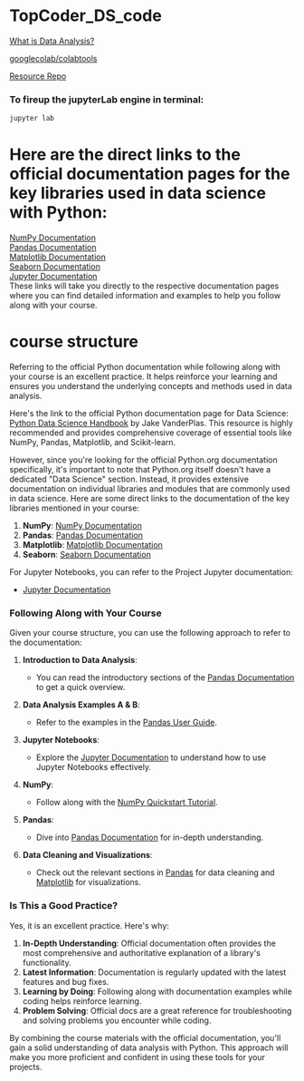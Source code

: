 # TopCoder_DS_code

[What is Data Analysis?](https://www.freecodecamp.org/news/what-is-data-analysis/)

[googlecolab/colabtools](https://github.com/googlecolab/colabtools/blob/master/notebooks/colab-github-demo.ipynb)

[Resource Repo](https://github.com/ine-rmotr-curriculum/FreeCodeCamp-Pandas-Real-Life-Example)

### To fireup the jupyterLab engine in terminal:  
```sh
jupyter lab
```

# Here are the direct links to the official documentation pages for the key libraries used in data science with Python:

[NumPy Documentation](https://numpy.org/doc/stable/)  
[Pandas Documentation](https://pandas.pydata.org/docs/)  
[Matplotlib Documentation](https://matplotlib.org/stable/contents.html)  
[Seaborn Documentation](https://seaborn.pydata.org/)  
[Jupyter Documentation](https://jupyter.org/documentation)  
These links will take you directly to the respective documentation pages where you can find detailed information and examples to help you follow along with your course.

# course structure
Referring to the official Python documentation while following along with your course is an excellent practice. It helps reinforce your learning and ensures you understand the underlying concepts and methods used in data analysis.

Here's the link to the official Python documentation page for Data Science: [Python Data Science Handbook](https://jakevdp.github.io/PythonDataScienceHandbook/) by Jake VanderPlas. This resource is highly recommended and provides comprehensive coverage of essential tools like NumPy, Pandas, Matplotlib, and Scikit-learn.

However, since you're looking for the official Python.org documentation specifically, it's important to note that Python.org itself doesn't have a dedicated "Data Science" section. Instead, it provides extensive documentation on individual libraries and modules that are commonly used in data science. Here are some direct links to the documentation of the key libraries mentioned in your course:

1. **NumPy**: [NumPy Documentation](https://numpy.org/doc/stable/)
2. **Pandas**: [Pandas Documentation](https://pandas.pydata.org/docs/)
3. **Matplotlib**: [Matplotlib Documentation](https://matplotlib.org/stable/contents.html)
4. **Seaborn**: [Seaborn Documentation](https://seaborn.pydata.org/)

For Jupyter Notebooks, you can refer to the Project Jupyter documentation:
- [Jupyter Documentation](https://jupyter.org/documentation)

### Following Along with Your Course

Given your course structure, you can use the following approach to refer to the documentation:

1. **Introduction to Data Analysis**:
    - You can read the introductory sections of the [Pandas Documentation](https://pandas.pydata.org/docs/user_guide/10min.html) to get a quick overview.

2. **Data Analysis Examples A & B**:
    - Refer to the examples in the [Pandas User Guide](https://pandas.pydata.org/docs/user_guide/index.html).

3. **Jupyter Notebooks**:
    - Explore the [Jupyter Documentation](https://jupyter-notebook.readthedocs.io/en/stable/) to understand how to use Jupyter Notebooks effectively.

4. **NumPy**:
    - Follow along with the [NumPy Quickstart Tutorial](https://numpy.org/doc/stable/user/quickstart.html).

5. **Pandas**:
    - Dive into [Pandas Documentation](https://pandas.pydata.org/docs/user_guide/index.html) for in-depth understanding.

6. **Data Cleaning and Visualizations**:
    - Check out the relevant sections in [Pandas](https://pandas.pydata.org/docs/user_guide/missing_data.html) for data cleaning and [Matplotlib](https://matplotlib.org/stable/gallery/index.html) for visualizations.

### Is This a Good Practice?

Yes, it is an excellent practice. Here's why:

1. **In-Depth Understanding**: Official documentation often provides the most comprehensive and authoritative explanation of a library's functionality.
2. **Latest Information**: Documentation is regularly updated with the latest features and bug fixes.
3. **Learning by Doing**: Following along with documentation examples while coding helps reinforce learning.
4. **Problem Solving**: Official docs are a great reference for troubleshooting and solving problems you encounter while coding.

By combining the course materials with the official documentation, you'll gain a solid understanding of data analysis with Python. This approach will make you more proficient and confident in using these tools for your projects.
